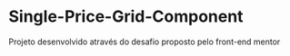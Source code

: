 # Single-Price-Grid-Component
Projeto desenvolvido através do desafio proposto pelo front-end mentor 
